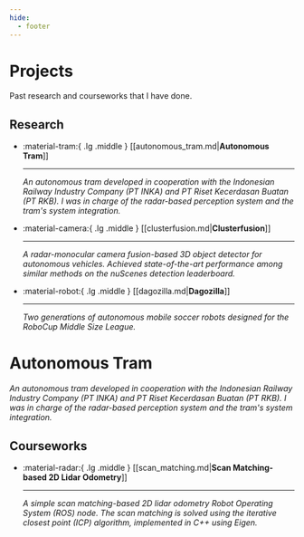 ```yaml
---
hide:
  - footer
---
```


# Projects

Past research and courseworks that I have done.

## Research

<div class="grid cards" markdown>

-   :material-tram:{ .lg .middle } [[autonomous_tram.md|__Autonomous Tram__]]

    ---

    *An autonomous tram developed in cooperation with the Indonesian Railway Industry Company (PT INKA) and PT Riset Kecerdasan Buatan (PT RKB). I was in charge of the radar-based perception system and the tram's system integration.*

-   :material-camera:{ .lg .middle } [[clusterfusion.md|__Clusterfusion__]]

    ---

    *A radar-monocular camera fusion-based 3D object detector for autonomous vehicles. Achieved state-of-the-art performance among similar methods on the nuScenes detection leaderboard.*

-   :material-robot:{ .lg .middle } [[dagozilla.md|__Dagozilla__]]

    ---

    *Two generations of autonomous mobile soccer robots designed for the RoboCup Middle Size League.*

</div>


# Autonomous Tram

*An autonomous tram developed in cooperation with the Indonesian Railway Industry Company (PT INKA) and PT Riset Kecerdasan Buatan (PT RKB). I was in charge of the radar-based perception system and the tram's system integration.*

## Courseworks

<div class="grid cards" markdown>

-   :material-radar:{ .lg .middle } [[scan_matching.md|__Scan Matching-based 2D Lidar Odometry__]]

    ---

    *A simple scan matching-based 2D lidar odometry Robot Operating System (ROS) node. The scan matching is solved using the iterative closest point (ICP) algorithm, implemented in C++ using Eigen.*

</div>